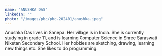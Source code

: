 ```yaml
---
name: "ANUSHKA DAS"
linkedIn: ""
photo: "/images/pbc/pbc-202401/anushka.jpeg"
---
```


Anushka Das lives in Sanepa. Her village is in India. She is currently studying in grade 11, and is learning Computer Science in Shree Saraswati Niketan Secondary School. Her hobbies are sketching, drawing, learning new things etc. She likes to do programming.
